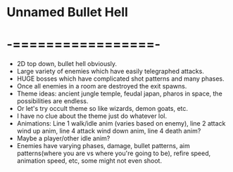 # Unnamed Bullet Hell
# -=================-
- 2D top down, bullet hell obviously.
- Large variety of enemies which have easily telegraphed attacks.
- HUGE bosses which have complicated shot patterns and many phases.
- Once all enemies in a room are destroyed the exit spawns.
- Theme ideas: ancient jungle temple, feudal japan, pharos in space, the possibilities are endless.
- Or let's try occult theme so like wizards, demon goats, etc.
- I have no clue about the theme just do whatever lol.
- Animations: Line 1 walk/idle anim (varies based on enemy),
	line 2 attack wind up anim,
	line 4 attack wind down anim,
	line 4 death anim?
- Maybe a player/other idle anim?
- Enemies have varying phases, damage, bullet patterns,
	aim patterns(where you are vs where you're going to be),
	refire speed, animation speed, etc, some might not even shoot.